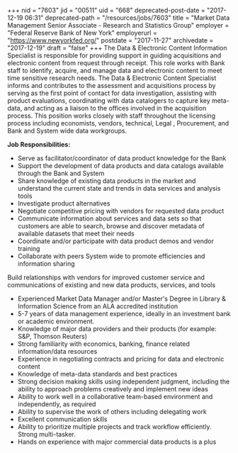 +++
nid = "7603"
jid = "00511"
uid = "668"
deprecated-post-date = "2017-12-19 06:31"
deprecated-path = "/resources/jobs/7603"
title = "Market Data Management Senior Associate - Research and Statistics Group"
employer = "Federal Reserve Bank of New York"
employerurl = "https://www.newyorkfed.org/"
postdate = "2017-11-27"
archivedate = "2017-12-19"
draft = "false"
+++
The Data & Electronic Content Information Specialist is responsible for
providing support in guiding acquisitions and electronic content from
request through receipt. This role works with Bank staff to identify,
acquire, and manage data and electronic content to meet time sensitive
research needs. The Data & Electronic Content Specialist informs and
contributes to the assessment and acquisitions process by serving as the
first point of contact for data investigation, assisting with product
evaluations, coordinating with data catalogers to capture key meta-data,
and acting as a liaison to the offices involved in the acquisition
process. This position works closely with staff throughout the licensing
process including economists, vendors, technical, Legal , Procurement,
and Bank and System wide data workgroups.

**Job Responsibilities:**

-   Serve as facilitator/coordinator of data product knowledge for the
    Bank
-   Support the development of data products and data catalogs available
    through the Bank and System
-   Share knowledge of existing data products in the market and
    understand the current state and trends in data services and
    analysis tools
-   Investigate product alternatives
-   Negotiate competitive pricing with vendors for requested data
    product
-   Communicate information about services and data sets so that
    customers are able to search, browse and discover metadata of
    available datasets that meet their needs
-   Coordinate and/or participate with data product demos and vendor
    training
-   Collaborate with peers System wide to promote efficiencies and
    information sharing

Build relationships with vendors for improved customer service and
communications of existing and new data products, services, and tools
  
-   Experienced Market Data Manager and/or Master's Degree in Library &
    Information Science from an ALA accredited institution
-   5-7 years of data management experience, ideally in an investment
    bank or academic environment.
-   Knowledge of major data providers and their products (for example:
    S&P, Thomson Reuters)
-   Strong familiarity with economics, banking, finance related
    information/data resources
-   Experience in negotiating contracts and pricing for data and
    electronic content
-   Knowledge of meta-data standards and best practices
-   Strong decision making skills using independent judgment, including
    the ability to approach problems creatively and implement new ideas
-   Ability to work well in a collaborative team-based environment and
    independently, as required
-   Ability to supervise the work of others including delegating work
-   Excellent communication skills
-   Ability to prioritize multiple projects and track workflow
    efficiently. Strong multi-tasker.
-   Hands on experience with major commercial data products is a plus

